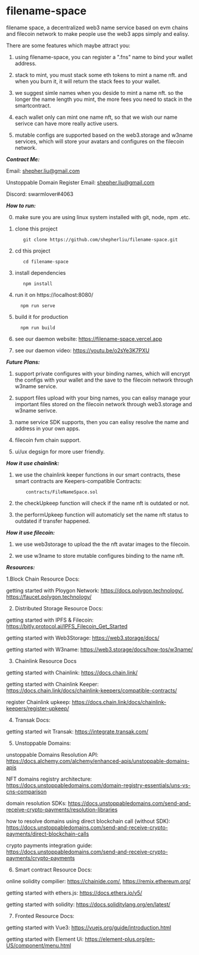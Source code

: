 # filename-space

 filename space, a decentralized web3 name service based on evm chains and filecoin network to make people use the web3 apps simply and ealisy.
 
 There are some features which maybe attract you:
 
 1. using filename-space, you can register a ".fns" name to bind your wallet address.

 2. stack to mint, you must stack some eth tokens to mint a name nft. and when you burn it, it will return the stack fees to your wallet.
 
 3. we suggest simle names when you deside to mint a name nft. so the longer the name length you mint, the more fees you need to stack in the smartcontract.
 
 4. each wallet only can mint one name nft, so that we wish our name serivce can have more really active users.
 
 5. mutable configs are supported based on the web3.storage and w3name services, which will store your avatars and configures on the filecoin network.
 
 ***Contract Me:***

Email: shepher.liu@gmail.com

Unstoppable Domain Register Email: shepher.liu@gmail.com

Discord: swarmlover#4063

 
 ***How to run:***
 
 0. make sure you are using linux system installed with git, node, npm .etc.
 
 1. clone this project
 
           git clone https://github.com/shepherliu/filename-space.git
           
 2. cd this project
 
           cd filename-space
           
 3. install dependencies
 
           npm install
           
 4.  run it on https://localhost:8080/
 
           npm run serve
           
 5.  build it for production
 
           npm run build
           
 6.  see our daemon website: https://filename-space.vercel.app
 
 7.  see our daemon video: https://youtu.be/o2sYe3K7PXU


***Future Plans:***

1. support private configures with your binding names, which will encrypt the configs with your wallet and the save to the filecoin network through w3name service.

2. support files upload with your bing names, you can ealisy manage your important files stored on the filecoin network through web3.storage and w3name serivce.

3. name service SDK supports, then you can ealisy resolve the name and address in your own apps.

4. filecoin fvm chain support.

5. ui/ux degsign for more user friendly.

***How it use chainlink:***

1. we use the chainlink keeper functions in our smart contracts, these smart contracts are Keepers-compatible Contracts:

           contracts/FileNameSpace.sol
           
2. the checkUpkeep function will check if the name nft is outdated or not.

3. the performUpkeep function will automaticly set the name nft status to outdated if transfer happened. 

***How it use filecoin:***

1. we use web3storage to upload the the nft avatar images to the filecoin.

2. we use w3name to store mutable configures binding to the name nft. 

***Resources:***

1.Block Chain Resource Docs:

getting started with Ploygon Network: https://docs.polygon.technology/, https://faucet.polygon.technology/

2. Distributed Storage Resource Docs:

getting started with IPFS & Filecoin: https://bitly.protocol.ai/IPFS_Filecoin_Get_Started

getting started with Web3Storage: https://web3.storage/docs/

getting started with W3name: https://web3.storage/docs/how-tos/w3name/

3. Chainlink Resource Docs

getting started with Chainlink: https://docs.chain.link/

getting started with Chainlink Keeper: https://docs.chain.link/docs/chainlink-keepers/compatible-contracts/

register Chainlink upkeep: https://docs.chain.link/docs/chainlink-keepers/register-upkeep/

4. Transak Docs:

getting started wit Transak: https://integrate.transak.com/

5. Unstoppable Domains:

unstoppable Domains Resolution API: https://docs.alchemy.com/alchemy/enhanced-apis/unstoppable-domains-apis

NFT domains registry architecture: https://docs.unstoppabledomains.com/domain-registry-essentials/uns-vs-cns-comparison

domain resolution SDKs: https://docs.unstoppabledomains.com/send-and-receive-crypto-payments/resolution-libraries

how to resolve domains using direct blockchain call (without SDK): https://docs.unstoppabledomains.com/send-and-receive-crypto-payments/direct-blockchain-calls

crypto payments integration guide: https://docs.unstoppabledomains.com/send-and-receive-crypto-payments/crypto-payments

6. Smart contract Resource Docs:

online solidity compilier: https://chainide.com/, https://remix.ethereum.org/

getting started with ethers.js: https://docs.ethers.io/v5/

getting started with solidity: https://docs.soliditylang.org/en/latest/

7. Fronted Resource Docs:

getting started with Vue3: https://vuejs.org/guide/introduction.html

getting started with Element Ui: https://element-plus.org/en-US/component/menu.html
